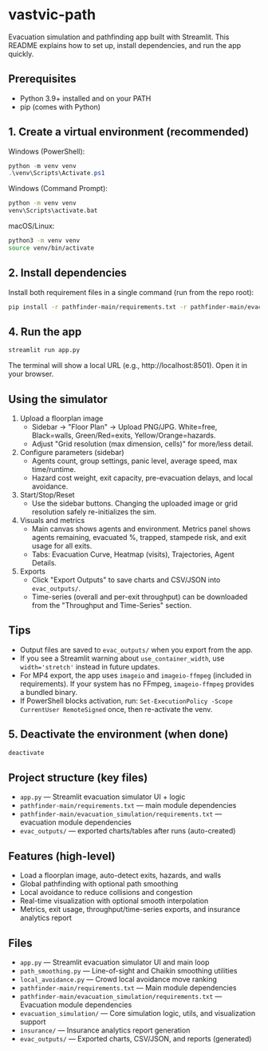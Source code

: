 # vastvic-path

Evacuation simulation and pathfinding app built with Streamlit. This README explains how to set up, install dependencies, and run the app quickly.

## Prerequisites
- Python 3.9+ installed and on your PATH
- pip (comes with Python)

## 1. Create a virtual environment (recommended)

Windows (PowerShell):
```powershell
python -m venv venv
.\venv\Scripts\Activate.ps1
```

Windows (Command Prompt):
```bat
python -m venv venv
venv\Scripts\activate.bat
```

macOS/Linux:
```bash
python3 -m venv venv
source venv/bin/activate
```

## 2. Install dependencies
Install both requirement files in a single command (run from the repo root):
```bash
pip install -r pathfinder-main/requirements.txt -r pathfinder-main/evacuation_simulation/requirements.txt
```

## 4. Run the app
```bash
streamlit run app.py
```

The terminal will show a local URL (e.g., http://localhost:8501). Open it in your browser.

## Using the simulator
1. Upload a floorplan image
   - Sidebar → "Floor Plan" → Upload PNG/JPG. White=free, Black=walls, Green/Red=exits, Yellow/Orange=hazards.
   - Adjust "Grid resolution (max dimension, cells)" for more/less detail.
2. Configure parameters (sidebar)
   - Agents count, group settings, panic level, average speed, max time/runtime.
   - Hazard cost weight, exit capacity, pre-evacuation delays, and local avoidance.
3. Start/Stop/Reset
   - Use the sidebar buttons. Changing the uploaded image or grid resolution safely re-initializes the sim.
4. Visuals and metrics
   - Main canvas shows agents and environment. Metrics panel shows agents remaining, evacuated %, trapped, stampede risk, and exit usage for all exits.
   - Tabs: Evacuation Curve, Heatmap (visits), Trajectories, Agent Details.
5. Exports
   - Click "Export Outputs" to save charts and CSV/JSON into `evac_outputs/`.
   - Time-series (overall and per-exit throughput) can be downloaded from the "Throughput and Time-Series" section.

## Tips
- Output files are saved to `evac_outputs/` when you export from the app.
- If you see a Streamlit warning about `use_container_width`, use `width='stretch'` instead in future updates.
- For MP4 export, the app uses `imageio` and `imageio-ffmpeg` (included in requirements). If your system has no FFmpeg, `imageio-ffmpeg` provides a bundled binary.
- If PowerShell blocks activation, run: `Set-ExecutionPolicy -Scope CurrentUser RemoteSigned` once, then re-activate the venv.

## 5. Deactivate the environment (when done)
```bash
deactivate
```

## Project structure (key files)
- `app.py` — Streamlit evacuation simulator UI + logic
- `pathfinder-main/requirements.txt` — main module dependencies
- `pathfinder-main/evacuation_simulation/requirements.txt` — evacuation module dependencies
- `evac_outputs/` — exported charts/tables after runs (auto-created)

## Features (high-level)
- Load a floorplan image, auto-detect exits, hazards, and walls
- Global pathfinding with optional path smoothing
- Local avoidance to reduce collisions and congestion
- Real-time visualization with optional smooth interpolation
- Metrics, exit usage, throughput/time-series exports, and insurance analytics report

## Files
- `app.py` — Streamlit evacuation simulator UI and main loop
- `path_smoothing.py` — Line-of-sight and Chaikin smoothing utilities
- `local_avoidance.py` — Crowd local avoidance move ranking
- `pathfinder-main/requirements.txt` — Main module dependencies
- `pathfinder-main/evacuation_simulation/requirements.txt` — Evacuation module dependencies
- `evacuation_simulation/` — Core simulation logic, utils, and visualization support
- `insurance/` — Insurance analytics report generation
- `evac_outputs/` — Exported charts, CSV/JSON, and reports (generated)
